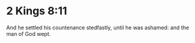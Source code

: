 # 2 Kings 8:11

And he settled his countenance stedfastly, until he was ashamed: and the man of God wept.